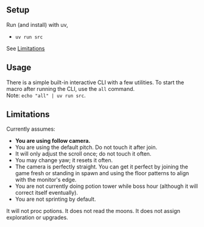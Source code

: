 ## Setup
Run (and install) with uv,
  - `uv run src`
  
See [Limitations](#Limitations)
  
## Usage
There is a simple built-in interactive CLI with a few utilities.
To start the macro after running the CLI, use the `all` command.  
Note: `echo "all" | uv run src`.
  
## Limitations
Currently assumes:
  - **You are using follow camera.**
  - You are using the default pitch. Do not touch it after join.
  - It will only adjust the scroll once; do not touch it often.
  - You may change yaw; it resets it often.
  - The camera is perfectly straight. You can get it perfect by joining the game fresh or standing in spawn and using the floor patterns to align with the monitor's edge.
  - You are not currently doing potion tower while boss hour (although it will correct itself eventually).
  - You are not sprinting by default.
  
It will not proc potions. It does not read the moons. It does not assign exploration or upgrades.